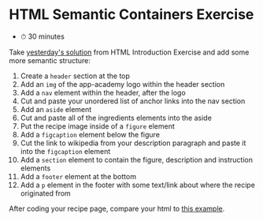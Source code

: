 # HTML Semantic Containers Exercise

- ⏱ 30 minutes

Take [yesterday's solution](http://assets.aaonline.io/fullstack/html-css/micro-projects/html-introduction/solution.zip) from HTML Introduction Exercise and add some more semantic structure:

1. Create a `header` section at the top
2. Add an `img` of the app-academy logo within the header section
3. Add a `nav` element within the header, after the logo
4. Cut and paste your unordered list of anchor links into the nav section
5. Add an `aside` element
6. Cut and paste all of the ingredients elements into the aside
7. Put the recipe image inside of a `figure` element
8. Add a `figcaption` element below the figure
9. Cut the link to wikipedia from your description paragraph and paste it into the `figcaption` element
10. Add a `section` element to contain the figure, description and instruction elements
11. Add a `footer` element at the bottom
12. Add a `p` element in the footer with some text/link about where the recipe originated from

After coding your recipe page, compare your html to [this example](http://assets.aaonline.io/fullstack/html-css/micro-projects/html-containers/solution.zip).